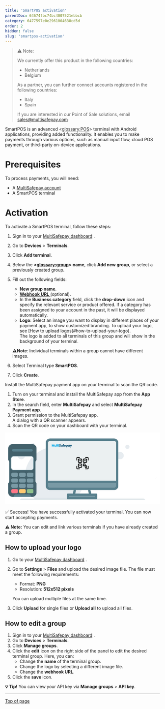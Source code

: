 ```yaml
---
title: 'SmartPOS activation'
parentDoc: 64674fbc74bc4007521ebbcb 
category: 6477597e0e2961004638cd5d 
order: 2
hidden: false
slug: 'smartpos-activation'
---
```


> ⚠️ Note:
> 
> We currently offer this product in the following countries:
> 
> - Netherlands
> - Belgium 
> 
> As a partner, you can further connect accounts registered in the following countries:
>
> - Italy 
> - Spain
>
> If you are interested in our Point of Sale solutions, email <sales@multisafepay.com>
>
SmartPOS is an advanced <<glossary:POS>> terminal with Android applications, providing added functionality.  It enables you to make payments through various options, such as manual input flow, cloud POS payment, or third-party on-device applications.

# Prerequisites

To process payments, you will need:

- A [MultiSafepay account](/docs/getting-started-guide/)
- A SmartPOS terminal

# Activation

To activate a SmartPOS terminal, follow these steps:

1. Sign in to your <a href="https://merchant.multisafepay.com/" target="_blank">MultiSafepay dashboard</a> <i class="fa fa-external-link" style="font-size:12px;color:#8b929e"></i>.

2. Go to **Devices** > **Terminals**.

3. Click **Add terminal**.

4. Below the **<<glossary:group>> name**, click **Add new group**, or select a previously created group.

5. Fill out the following fields:

   - **New group name**.  
   - <a href="https://docs.multisafepay.com/docs/webhook" target="_blank">**Webhook URL** </a> <i class="fa fa-external-link" style="font-size:12px;color:#8b929e"></i>(optional).
   - In the **Business category** field, click the **drop-down** icon and specify the relevant service or product offered. If a category has been assigned to your account in the past, it will be displayed automatically. 
   - **Logo**: Select an image you want to display in different places of your payment app, to show customized branding. To upload your logo, see [How to upload logos(#how-to-upload-your-logo).  
     The logo is added to all terminals of this group and will show in the background of your terminal. 

   **⚠️Note**: Individual terminals within a group cannot have different images.

6. Select Terminal type **SmartPOS**.
7. Click **Create**.


Install the MultiSafepay payment app on your terminal to scan the QR code. 

1. Turn on your terminal and install the MultiSafepay app from the **App Store**.
2. In the search field, enter **MultiSafepay** and select  **MultiSafepay Payment app**.
3. Grant permission to the MultiSafepay app.<br> A dialog with a QR scanner appears. 
4. Scan the QR code on your dashboard with your terminal.

<img src="https://raw.githubusercontent.com/MultiSafepay/docs/master/static/gifs/POS_animation_v2.gif" alt="Scan-QR"/>
<br>

✅ Success! You have successfully activated your terminal. You can now start accepting payments.

**⚠️ Note:**  You can edit and link various terminals if you have already created a group.

## How to upload your logo

1. Go to your <a href="https://merchant.multisafepay.com" target="_blank">MultiSafepay dashboard</a> <i class="fa fa-external-link" style="font-size:12px;color:#8b929e"></i>.
2. Go to **Settings** > **Files** and upload the desired image file. The file must meet the following requirements:
   - Format: **PNG**
   - Resolution: **512x512 pixels**

   You can upload multiple files at the same time.
3. Click **Upload** for single files or **Upload all** to upload all files.

## How to edit a group

1. Sign in to your <a href="https://merchant.multisafepay.com/" target="_blank">MultiSafepay dashboard</a> <i class="fa fa-external-link" style="font-size:12px;color:#8b929e"></i>.
2. Go to **Devices** > **Terminals**.
3. Click **Manage groups**.
4. Click the **edit** icon on the right side of the panel to edit the desired terminal group. Here, you can:
   - Change the **name** of the terminal group.
   - Change the logo by selecting a different image file.
   - Change the **webhook URL**.
5. Click the **save** icon.

**💡 Tip!** You can view your API key via **Manage groups** > **API key**. 


---
</details>

[Top of page](#)

